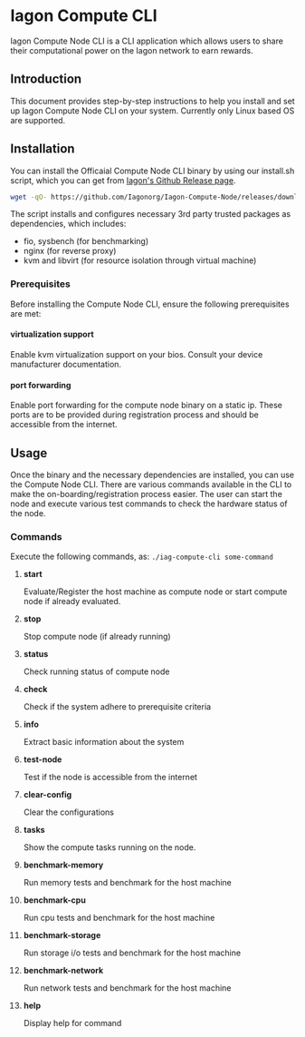 # Iagon Compute CLI

Iagon Compute Node CLI is a CLI application which allows users to share their computational power on the Iagon network to earn rewards.

## Introduction

This document provides step-by-step instructions to help you install and set up Iagon Compute Node CLI on your system. Currently only Linux based OS are supported.

## Installation

You can install the Officaial Compute Node CLI binary by using our install.sh script, which you can get from [Iagon's Github Release page](https://github.com/Iagonorg/Computing-CLI/releases).

```bash
wget -qO- https://github.com/Iagonorg/Iagon-Compute-Node/releases/download/v0.2.0/install.sh | sudo bash
```

The script installs and configures necessary 3rd party trusted packages as dependencies, which includes:

- fio, sysbench (for benchmarking)
- nginx (for reverse proxy)
- kvm and libvirt (for resource isolation through virtual machine)

### Prerequisites

Before installing the Compute Node CLI, ensure the following prerequisites are met:

#### virtualization support

Enable kvm virtualization support on your bios. Consult your device manufacturer documentation.

#### port forwarding

Enable port forwarding for the compute node binary on a static ip. These ports are to be provided during registration process and should be accessible from the internet.

## Usage

Once the binary and the necessary dependencies are installed, you can use the Compute Node CLI. There are various commands available in the CLI to make the on-boarding/registration process easier. The user can start the node and execute various test commands to check the hardware status of the node.

### Commands

Execute the following commands, as: `./iag-compute-cli some-command`

1. **start**

   Evaluate/Register the host machine as compute node or start compute node if already evaluated.

2. **stop**

   Stop compute node (if already running)

3. **status**

   Check running status of compute node

4. **check**

   Check if the system adhere to prerequisite criteria

5. **info**

   Extract basic information about the system

6. **test-node**

   Test if the node is accessible from the internet

7. **clear-config**

   Clear the configurations

8. **tasks**

   Show the compute tasks running on the node.

9. **benchmark-memory**

   Run memory tests and benchmark for the host machine

10. **benchmark-cpu**

    Run cpu tests and benchmark for the host machine

11. **benchmark-storage**

    Run storage i/o tests and benchmark for the host machine

12. **benchmark-network**

    Run network tests and benchmark for the host machine

13. **help**

    Display help for command
